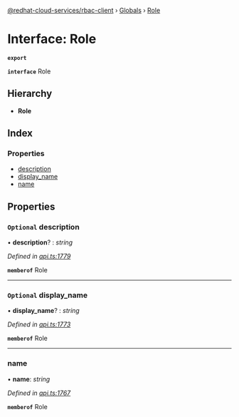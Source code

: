 [@redhat-cloud-services/rbac-client](../README.md) › [Globals](../globals.md) › [Role](role.md)

# Interface: Role

**`export`** 

**`interface`** Role

## Hierarchy

* **Role**

## Index

### Properties

* [description](role.md#optional-description)
* [display_name](role.md#optional-display_name)
* [name](role.md#name)

## Properties

### `Optional` description

• **description**? : *string*

*Defined in [api.ts:1779](https://github.com/RedHatInsights/javascript-clients/blob/master/packages/rbac/api.ts#L1779)*

**`memberof`** Role

___

### `Optional` display_name

• **display_name**? : *string*

*Defined in [api.ts:1773](https://github.com/RedHatInsights/javascript-clients/blob/master/packages/rbac/api.ts#L1773)*

**`memberof`** Role

___

###  name

• **name**: *string*

*Defined in [api.ts:1767](https://github.com/RedHatInsights/javascript-clients/blob/master/packages/rbac/api.ts#L1767)*

**`memberof`** Role
